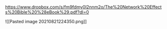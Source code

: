 https://www.dropbox.com/s/fm9fdmy0l2nnm2o/The%20Network%20Effects%20Bible%20%28eBook%29.pdf?dl=0

![[Pasted image 20210821224350.png]]